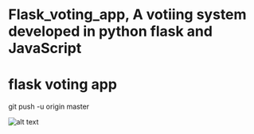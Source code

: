 #  Flask_voting_app, A votiing system developed in python flask and JavaScript

#  flask voting app 

git push -u origin master




![alt text](https://images.ctfassets.net/1es3ne0caaid/1hgCPLcEbyUOUcuYOiI4Q8/745fb422b6dfa795a19a1158cf6c4162/python-realtime-poll-demo.gif)
